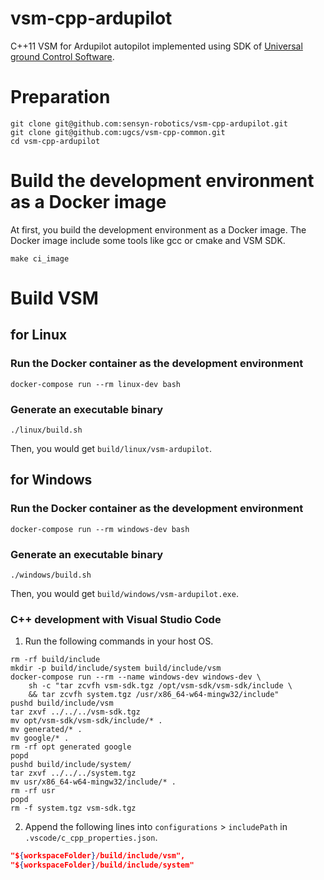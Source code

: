 vsm-cpp-ardupilot
===========

C++11 VSM for Ardupilot autopilot implemented using SDK of [Universal ground Control Software](http://www.ugcs.com/ "UgCS").

# Preparation

```
git clone git@github.com:sensyn-robotics/vsm-cpp-ardupilot.git
git clone git@github.com:ugcs/vsm-cpp-common.git
cd vsm-cpp-ardupilot
```

# Build the development environment as a Docker image

At first, you build the development environment as a Docker image.
The Docker image include some tools like gcc or cmake and VSM SDK.

```shell
make ci_image
```

# Build VSM

## for Linux

### Run the Docker container as the development environment

```shell
docker-compose run --rm linux-dev bash
```

### Generate an executable binary

```shell
./linux/build.sh
```

Then, you would get `build/linux/vsm-ardupilot`.

## for Windows

### Run the Docker container as the development environment

```shell
docker-compose run --rm windows-dev bash
```

### Generate an executable binary

```shell
./windows/build.sh
```

Then, you would get `build/windows/vsm-ardupilot.exe`.

### C++ development with Visual Studio Code

1. Run the following commands in your host OS.

```shell
rm -rf build/include
mkdir -p build/include/system build/include/vsm
docker-compose run --rm --name windows-dev windows-dev \
    sh -c "tar zcvfh vsm-sdk.tgz /opt/vsm-sdk/vsm-sdk/include \
    && tar zcvfh system.tgz /usr/x86_64-w64-mingw32/include"
pushd build/include/vsm
tar zxvf ../../../vsm-sdk.tgz
mv opt/vsm-sdk/vsm-sdk/include/* .
mv generated/* .
mv google/* .
rm -rf opt generated google
popd
pushd build/include/system/
tar zxvf ../../../system.tgz
mv usr/x86_64-w64-mingw32/include/* .
rm -rf usr
popd
rm -f system.tgz vsm-sdk.tgz
```

2. Append the following lines into `configurations` > `includePath` in `.vscode/c_cpp_properties.json`.

```json
"${workspaceFolder}/build/include/vsm",
"${workspaceFolder}/build/include/system"
```
